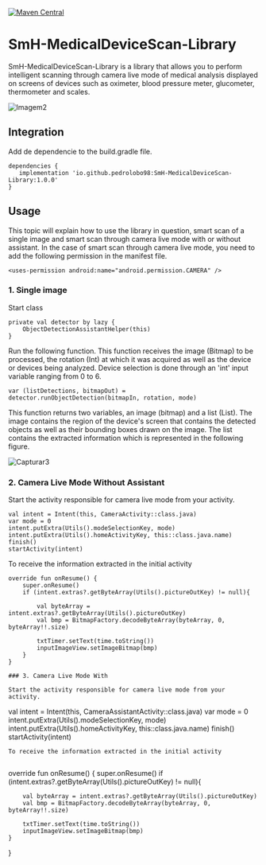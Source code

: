 [![Maven Central](https://img.shields.io/maven-central/v/io.github.pedrolobo98/SmH-MedicalDeviceScan-Library.svg?label=Maven%20Central)](https://search.maven.org/search?q=g:%22io.github.pedrolobo98%22%20AND%20a:%22SmH-MedicalDeviceScan-Library%22)

# SmH-MedicalDeviceScan-Library
SmH-MedicalDeviceScan-Library is a library that allows you to perform intelligent scanning  through camera live mode of medical analysis displayed on screens of devices such as oximeter, blood pressure meter, glucometer, thermometer and scales.

![Imagem2](https://user-images.githubusercontent.com/57667127/169053195-ded372ef-fa1f-469b-bc86-ce1e588e093e.png)

## Integration
Add de dependencie to the build.gradle file.

```
dependencies {
   implementation 'io.github.pedrolobo98:SmH-MedicalDeviceScan-Library:1.0.0'
}
```
## Usage
This topic will explain how to use the library in question, smart scan of a single image and smart scan through camera live mode with or without assistant.
In the case of smart scan through camera live mode, you need to add the following permission in the manifest file.

```
<uses-permission android:name="android.permission.CAMERA" />
```
### 1. Single image
Start class
```
private val detector by lazy {
    ObjectDetectionAssistantHelper(this)
}
```
Run the following function. This function receives the image (Bitmap) to be processed, the rotation (Int) at which it was acquired as well as the device or devices being analyzed. Device selection is done through an 'int' input variable ranging from 0 to 6.
```
var (listDetections, bitmapOut) = detector.runObjectDetection(bitmapIn, rotation, mode)
```
This function returns two variables, an image (bitmap) and a list (List<Float>). The image contains the region of the device's screen that contains the detected objects as well as their bounding boxes drawn on the image. The list contains the extracted information which is represented in the following figure.
   
![Capturar3](https://user-images.githubusercontent.com/57667127/169083405-6141a8df-d0f5-461d-b12e-1dbc1c478415.PNG)

### 2. Camera Live Mode Without Assistant
   
Start the activity responsible for camera live mode from your activity.
```
val intent = Intent(this, CameraActivity::class.java)
var mode = 0
intent.putExtra(Utils().modeSelectionKey, mode)
intent.putExtra(Utils().homeActivityKey, this::class.java.name)
finish()
startActivity(intent)   
```
To receive the information extracted in the initial activity
   
```
override fun onResume() {
    super.onResume()
    if (intent.extras?.getByteArray(Utils().pictureOutKey) != null){

        val byteArray = intent.extras?.getByteArray(Utils().pictureOutKey)
        val bmp = BitmapFactory.decodeByteArray(byteArray, 0, byteArray!!.size)

        txtTimer.setText(time.toString())
        inputImageView.setImageBitmap(bmp)
    }
}
   
### 3. Camera Live Mode With
   
Start the activity responsible for camera live mode from your activity.
```
val intent = Intent(this, CameraAssistantActivity::class.java)
var mode = 0
intent.putExtra(Utils().modeSelectionKey, mode)
intent.putExtra(Utils().homeActivityKey, this::class.java.name)
finish()
startActivity(intent)   
```
To receive the information extracted in the initial activity
   
```
override fun onResume() {
    super.onResume()
    if (intent.extras?.getByteArray(Utils().pictureOutKey) != null){

        val byteArray = intent.extras?.getByteArray(Utils().pictureOutKey)
        val bmp = BitmapFactory.decodeByteArray(byteArray, 0, byteArray!!.size)

        txtTimer.setText(time.toString())
        inputImageView.setImageBitmap(bmp)
    }
}
